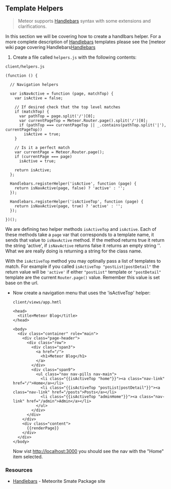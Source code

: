 ## Template Helpers

> Meteor supports [Handlebars][] syntax with some extensions and clarifications.

In this section we will be covering how to create a handlbars helper.
For a more complete description of [Handlebars][] templates please see
the [meteor wiki page covering Handlebars[Handlebars]

1. Create a file called `helpers.js` with the following contents:

  `client/helpers.js`
  ```
  (function () {

    // Navigation helpers
    
    var isNavActive = function (page, matchTop) {
      var isActive = false;

      // If desired check that the top level matches
      if (matchTop) {
        var pathTop = page.split('/')[0];
        var currentPageTop = Meteor.Router.page().split('/')[0];
        if (pathTop === currentPageTop || _.contains(pathTop.split('|'), currentPageTop))
          isActive = true;
      }
      
      // Is it a perfect match
      var currentPage = Meteor.Router.page();
      if (currentPage === page)
        isActive = true;
      
      return isActive;
    };

    Handlebars.registerHelper('isActive', function (page) {
      return isNavActive(page, false) ? 'active' : '';
    });

    Handlebars.registerHelper('isActiveTop', function (page) {
      return isNavActive(page, true) ? 'active' : '';
    });

  })();
  ```
  We are defining two helper methods `isActiveTop` and `isActive`.
  Each of these methods take a `page` var that corresponds to a template
  name, it sends that value to `isNavActive` method. If the method
  returns true it return the string 'active', if `isNavActive` returns false
  it returns an empty string ''. What we are really doing is returning a
  string for the class name.
  
  With the `isActiveTop` method you may optinally pass a list of templates
  to match. For example if you called `isActiveTop "postList|postDetail"` 
  the return value will be `'active'` if either `"postList"` template or
  `"postDetail"` template are the current `Router.page()` value. Remember
  this value is set base on the url.

* Now create a navigation menu that uses the 'isActiveTop' helper:

  `client/views/app.hmtl`
  ```
  <head>
    <title>Meteor Blog</title>
  </head>

  <body>
    <div class="container" role="main">
      <div class="page-header">
        <div class="row">
          <div class="span3">
            <a href="/">
              <h1>Meteor Blog</h1>
            </a>
          </div>
          <div class="span9">
            <ul class="nav nav-pills nav-main">
              <li class="{{isActiveTop "home"}}"><a class="nav-link" href="/">Home</a></li>
              <li class="{{isActiveTop "postList|postDetail"}}"><a class="nav-link" href="/posts">Posts</a></li>
              <li class="{{isActiveTop "adminHome"}}"><a class="nav-link" href="/admin">Admin</a></li>
            </ul>
          </div>
        </div>
      </div>
      <div class="content">
        {{renderPage}}
      </div>
    </div>
  </body>
  ```

  Now vist <http://localhost:3000> you should see the nav with the
  "Home" item selected. 

### Resources

- [Handlebars][] - Meteorite Smate Package site

[Handlebars]: https://github.com/meteor/meteor/wiki/Handlebars
